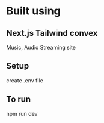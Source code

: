 # Built using 

## Next.js Tailwind convex
 
Music, Audio Streaming site

## Setup

create .env file 

## To run

npm run dev

